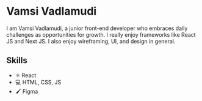 # Vamsi Vadlamudi
I am Vamsi Vadlamudi, a junior front-end developer who embraces daily challenges as opportunities for growth. I really enjoy frameworks like React JS and Next JS. I also enjoy wireframing, UI, and design in general.

## Skills
* ⚛ React
* 💻 HTML, CSS, JS
* 🖌 Figma
